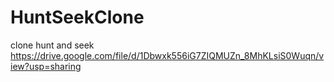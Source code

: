 # HuntSeekClone
clone hunt and seek
https://drive.google.com/file/d/1Dbwxk556iG7ZIQMUZn_8MhKLsiS0Wuqn/view?usp=sharing
